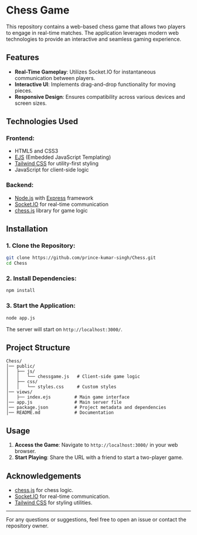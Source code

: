# Chess Game

This repository contains a web-based chess game that allows two players to engage in real-time matches. The application leverages modern web technologies to provide an interactive and seamless gaming experience.

## Features

- **Real-Time Gameplay**: Utilizes Socket.IO for instantaneous communication between players.
- **Interactive UI**: Implements drag-and-drop functionality for moving pieces.
- **Responsive Design**: Ensures compatibility across various devices and screen sizes.

## Technologies Used

### Frontend:
- HTML5 and CSS3
- [EJS](https://ejs.co/) (Embedded JavaScript Templating)
- [Tailwind CSS](https://tailwindcss.com/) for utility-first styling
- JavaScript for client-side logic

### Backend:
- [Node.js](https://nodejs.org/) with [Express](https://expressjs.com/) framework
- [Socket.IO](https://socket.io/) for real-time communication
- [chess.js](https://github.com/jhlywa/chess.js) library for game logic

## Installation

### 1. Clone the Repository:
```bash
git clone https://github.com/prince-kumar-singh/Chess.git
cd Chess
```

### 2. Install Dependencies:
```bash
npm install
```

### 3. Start the Application:
```bash
node app.js
```
The server will start on `http://localhost:3000/`.

## Project Structure

```
Chess/
│── public/
│   ├── js/
│   │   └── chessgame.js   # Client-side game logic
│   ├── css/
│   │   └── styles.css     # Custom styles
│── views/
│   ├── index.ejs         # Main game interface
│── app.js                # Main server file
│── package.json          # Project metadata and dependencies
│── README.md             # Documentation
```

## Usage

1. **Access the Game**: Navigate to `http://localhost:3000/` in your web browser.
2. **Start Playing**: Share the URL with a friend to start a two-player game.



## Acknowledgements

- [chess.js](https://github.com/jhlywa/chess.js) for chess logic.
- [Socket.IO](https://socket.io/) for real-time communication.
- [Tailwind CSS](https://tailwindcss.com/) for styling utilities.

---

For any questions or suggestions, feel free to open an issue or contact the repository owner.